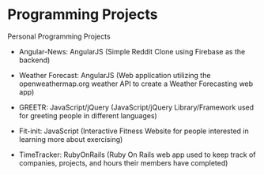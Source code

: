 # Programming Projects
Personal Programming Projects

- Angular-News: AngularJS (Simple Reddit Clone using Firebase as the backend)
- Weather Forecast: AngularJS (Web application utilizing the openweathermap.org weather API to create a Weather Forecasting web app)

- GREETR: JavaScript/jQuery (JavaScript/jQuery Library/Framework used for greeting people in different languages)
- Fit-init: JavaScript (Interactive Fitness Website for people interested in learning more about exercising)

- TimeTracker: RubyOnRails (Ruby On Rails web app used to keep track of companies, projects, and hours their members have completed)
